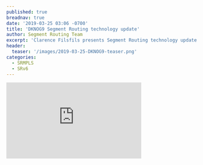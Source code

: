 ```yaml
---
published: true
breadnav: true
date: '2019-03-25 03:06 -0700'
title: 'DKNOG9 Segment Routing technology update'
author: Segment Routing Team
excerpt: 'Clarence Filsfils presents Segment Routing technology update and describes use-cases and deployments'
header:
  teaser: '/images/2019-03-25-DKNOG9-teaser.png'
categories:
  - SRMPLS
  - SRv6
---
```


<iframe width="355" height="200" src="https://www.youtube.com/embed/fVfG-78MzaY" frameborder="0" allowfullscreen></iframe>
